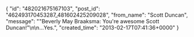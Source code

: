  {
   "id": "482021675167103",
   "post_id": "462493170453287_481602425209028",
   "from_name": "Scott Duncan",
   "message": "\"Beverly May Braaksma: You're awesome Scott Duncan!\"\n\n...Yes.",
   "created_time": "2013-02-17T07:41:36+0000"
 }
